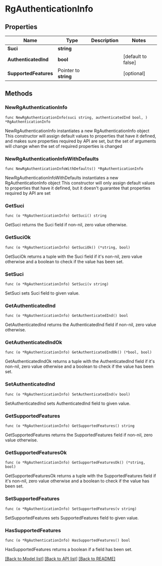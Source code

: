 # RgAuthenticationInfo

## Properties

Name | Type | Description | Notes
------------ | ------------- | ------------- | -------------
**Suci** | **string** |  | 
**AuthenticatedInd** | **bool** |  | [default to false]
**SupportedFeatures** | Pointer to **string** |  | [optional] 

## Methods

### NewRgAuthenticationInfo

`func NewRgAuthenticationInfo(suci string, authenticatedInd bool, ) *RgAuthenticationInfo`

NewRgAuthenticationInfo instantiates a new RgAuthenticationInfo object
This constructor will assign default values to properties that have it defined,
and makes sure properties required by API are set, but the set of arguments
will change when the set of required properties is changed

### NewRgAuthenticationInfoWithDefaults

`func NewRgAuthenticationInfoWithDefaults() *RgAuthenticationInfo`

NewRgAuthenticationInfoWithDefaults instantiates a new RgAuthenticationInfo object
This constructor will only assign default values to properties that have it defined,
but it doesn't guarantee that properties required by API are set

### GetSuci

`func (o *RgAuthenticationInfo) GetSuci() string`

GetSuci returns the Suci field if non-nil, zero value otherwise.

### GetSuciOk

`func (o *RgAuthenticationInfo) GetSuciOk() (*string, bool)`

GetSuciOk returns a tuple with the Suci field if it's non-nil, zero value otherwise
and a boolean to check if the value has been set.

### SetSuci

`func (o *RgAuthenticationInfo) SetSuci(v string)`

SetSuci sets Suci field to given value.


### GetAuthenticatedInd

`func (o *RgAuthenticationInfo) GetAuthenticatedInd() bool`

GetAuthenticatedInd returns the AuthenticatedInd field if non-nil, zero value otherwise.

### GetAuthenticatedIndOk

`func (o *RgAuthenticationInfo) GetAuthenticatedIndOk() (*bool, bool)`

GetAuthenticatedIndOk returns a tuple with the AuthenticatedInd field if it's non-nil, zero value otherwise
and a boolean to check if the value has been set.

### SetAuthenticatedInd

`func (o *RgAuthenticationInfo) SetAuthenticatedInd(v bool)`

SetAuthenticatedInd sets AuthenticatedInd field to given value.


### GetSupportedFeatures

`func (o *RgAuthenticationInfo) GetSupportedFeatures() string`

GetSupportedFeatures returns the SupportedFeatures field if non-nil, zero value otherwise.

### GetSupportedFeaturesOk

`func (o *RgAuthenticationInfo) GetSupportedFeaturesOk() (*string, bool)`

GetSupportedFeaturesOk returns a tuple with the SupportedFeatures field if it's non-nil, zero value otherwise
and a boolean to check if the value has been set.

### SetSupportedFeatures

`func (o *RgAuthenticationInfo) SetSupportedFeatures(v string)`

SetSupportedFeatures sets SupportedFeatures field to given value.

### HasSupportedFeatures

`func (o *RgAuthenticationInfo) HasSupportedFeatures() bool`

HasSupportedFeatures returns a boolean if a field has been set.


[[Back to Model list]](../README.md#documentation-for-models) [[Back to API list]](../README.md#documentation-for-api-endpoints) [[Back to README]](../README.md)


